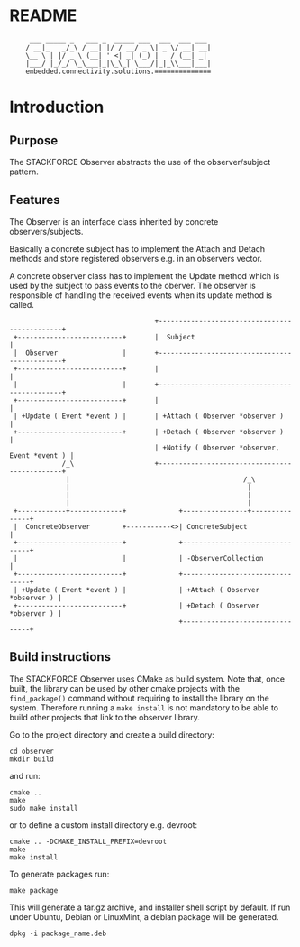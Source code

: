 # README
```
     ___ _____ _   ___ _  _____ ___  ___  ___ ___
    / __|_   _/_\ / __| |/ / __/ _ \| _ \/ __| __|
    \__ \ | |/ _ \ (__| ' <| _| (_) |   / (__| _|
    |___/ |_/_/ \_\___|_|\_\_| \___/|_|_\\___|___|
    embedded.connectivity.solutions.==============
```

# Introduction

## Purpose

The STACKFORCE Observer abstracts the use of the observer/subject pattern.

## Features

The Observer is an interface class inherited by concrete observers/subjects.

Basically a concrete subject has to implement the Attach and Detach methods and
store registered observers e.g. in an observers vector.

A concrete observer class has to implement the Update method which is used by the
subject to pass events to the oberver. The observer is responsible of handling the
received events when its update method is called.

```
                                    +----------------------------------------------+
 +--------------------------+       |  Subject                                     |
 |  Observer                |       +----------------------------------------------+
 +--------------------------+       |                                              |
 |                          |       +----------------------------------------------+
 +--------------------------+       |                                              |
 | +Update ( Event *event ) |       | +Attach ( Observer *observer )               |
 +--------------------------+       | +Detach ( Observer *observer )               |
                                    | +Notify ( Observer *observer, Event *event ) |
             /_\                    +----------------------------------------------+
              |                                           /_\
              |                                            |
              |                                            |
              |                                            |
 +------------+-------------+             +----------------+---------------+
 |  ConcreteObserver        +-----------<>| ConcreteSubject                |
 +--------------------------+             +--------------------------------+
 |                          |             | -ObserverCollection            |
 +--------------------------+             +--------------------------------+
 | +Update ( Event *event ) |             | +Attach ( Observer *observer ) |
 +--------------------------+             | +Detach ( Observer *observer ) |
                                          +--------------------------------+
```

## Build instructions

The STACKFORCE Observer uses CMake as build system.
Note that, once built, the library can be used by other cmake projects with the
`find_package()` command without requiring to install the library on the system.
Therefore running a `make install` is not mandatory to be able to build other
projects that link to the observer library.

Go to the project directory and create a build directory:

    cd observer
    mkdir build

and run:

    cmake ..
    make
    sudo make install

or to define a custom install directory e.g. devroot:

    cmake .. -DCMAKE_INSTALL_PREFIX=devroot
    make
    make install

To generate packages run:

	make package

This will generate a tar.gz archive, and installer shell script by default.
If run under Ubuntu, Debian or LinuxMint, a debian package will be generated.

    dpkg -i package_name.deb
